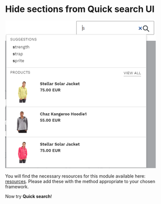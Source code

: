 # Hide sections from Quick search UI

![hide-elements](/modules/quick-search-styles/hide-element/images/image001.png)

You will find the necessary resources for this module available here:
[resources](/modules/quick-search-styles/hide-element/resources). Please add these with the
method appropriate to your chosen framework.

Now try **Quick search**!
